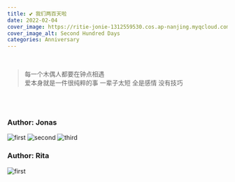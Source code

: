 ```yaml
---
title: 💕 我们两百天啦
date: 2022-02-04
cover_image: https://ritie-jonie-1312559530.cos.ap-nanjing.myqcloud.com/posts/20220204-cover.png
cover_image_alt: Second Hundred Days
categories: Anniversary
---
```


<br>
<blockquote class="quote-card">
    <p>每一个木偶人都要在钟点相遇<br>爱本身就是一件很纯粹的事 一辈子太短 全是感情 没有技巧</p>
</blockquote>
<br><br>

### Author: Jonas

![first](https://ritie-jonie-1312559530.cos.ap-nanjing.myqcloud.com/posts/20220204-01.jpg)
![second](https://ritie-jonie-1312559530.cos.ap-nanjing.myqcloud.com/posts/20220204-02.jpg)
![third](https://ritie-jonie-1312559530.cos.ap-nanjing.myqcloud.com/posts/20220204-03.jpg)

### Author: Rita

![first](https://ritie-jonie-1312559530.cos.ap-nanjing.myqcloud.com/posts/20220204-04.jpg)
